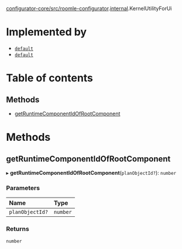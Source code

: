 [configurator-core/src/roomle-configurator](../modules/configurator_core_src_roomle_configurator.md).[internal](../modules/configurator_core_src_roomle_configurator._internal_.md).KernelUtilityForUi

# Implemented by

- [`default`](../classes/configurator_core_src_roomle_configurator.default.md)
- [`default`](../classes/planner_core_src_roomle_planner.default.md)

# Table of contents

## Methods

- [getRuntimeComponentIdOfRootComponent](configurator_core_src_roomle_configurator._internal_.KernelUtilityForUi.md#getruntimecomponentidofrootcomponent)

# Methods

## getRuntimeComponentIdOfRootComponent

▸ **getRuntimeComponentIdOfRootComponent**(`planObjectId?`): `number`

### Parameters

| Name | Type |
| :------ | :------ |
| `planObjectId?` | `number` |

### Returns

`number`
